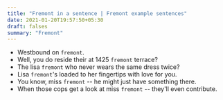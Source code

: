 ```yaml
---
title: "Fremont in a sentence | Fremont example sentences"
date: 2021-01-20T19:57:50+05:30
draft: falses
summary: "Fremont"
---
```

- Westbound on `fremont`.
- Well, you do reside their at 1425 `fremont` terrace?
- The lisa `fremont` who never wears the same dress twice?
- Lisa `fremont`'s loaded to her fingertips with love for you.
- You know, miss `fremont` -- he might just have something there.
- When those cops get a look at miss `fremont` -- they'll even contribute.
                 
